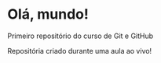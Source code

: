 # Olá, mundo!
 Primeiro repositório do curso de Git e GitHub

Repositória criado durante uma aula ao vivo!